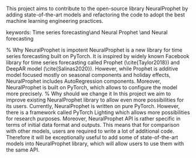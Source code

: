 
This project aims to contribute to the open-source library NeuralProphet by adding state-of-the-art models and refactoring the code to adopt the best machine learning engineering practices. 



keywords: Time series forecasting\and Neural Prophet \and Neural forecasting


% Why NeuralProphet is impotent
NeuralProphet is a new library for time series forecasting built on PyTorch.
It is inspired by widely known Facebook library for time series forecasting called Prophet (\cite{Taylor2018}) and DeepAR model (\cite{Salinas2020}).
However, while Prophet is additive model focused mostly on seasonal components and holiday effects, NeuralProphet includes AutoRegression components. 
Moreover, NeuralProphet is built on PyTorch, which allows to configure the model more precisely.
% Why should we change it
In this project we aim to improve existing NeuralProphet library to allow even more possibilities for its users.
Currently, NeuralProphet is written on pure PyTorch.
However, there is a framework called PyTorch Lighting which allows more possibilities for research purposes.
Moreover, NeuralProphet API is rather specific in terms of initial data format and outputs.
This means that for comparison with other models, users are required to write a lot of additional code. 
Therefore it will be exceptionally useful to add some of state-of-the-art models into NeuralProphet library, which will allow users to use them with the same API.
